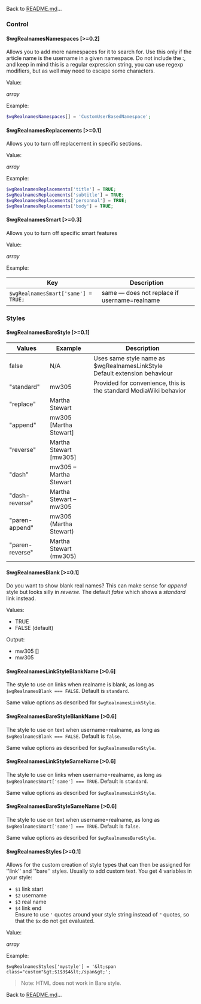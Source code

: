 Back to [README.md](README.md)...

### Control

#### $wgRealnamesNamespaces [>=0.2]
Allows you to add more namespaces for it to search for. Use this only if the article name is the username in a given namespace. Do not include the :, and keep in mind this is a regular expression string, you can use regexp modifiers, but as well may need to escape some characters.

Value:

_array_

Example:

```php
$wgRealnamesNamespaces[] = 'CustomUserBasedNamespace';
```

#### $wgRealnamesReplacements [>=0.1]
Allows you to turn off replacement in specific sections.

Value:

_array_

Example:

```php
$wgRealnamesReplacements['title'] = TRUE;
$wgRealnamesReplacements['subtitle'] = TRUE;
$wgRealnamesReplacements['personnal'] = TRUE;
$wgRealnamesReplacements['body'] = TRUE;
```

#### $wgRealnamesSmart [>=0.3]
Allows you to turn off specific smart features

Value:

_array_

Example:

Key | Description
--- | ---
`$wgRealnamesSmart['same'] = TRUE;` | same &mdash; does not replace if username=realname

### Styles

#### $wgRealnamesBareStyle [>=0.1]
Values | Example | Description
------ | ------- | -----------
false | N/A | Uses same style name as $wgRealnamesLinkStyle<br>Default extension behaviour
"standard" | mw305 | Provided for convenience, this is the standard MediaWiki behavior
"replace" | Martha Stewart
"append" | mw305 \[Martha Stewart\]
"reverse" | Martha Stewart \[mw305\]
"dash" | mw305 &ndash; Martha Stewart
"dash-reverse" | Martha Stewart &ndash; mw305
"paren-append" | mw305 (Martha Stewart)
"paren-reverse" | Martha Stewart (mw305)

#### $wgRealnamesBlank [>=0.1]
Do you want to show blank real names? This can make sense for _append_ style but looks silly in _reverse_. The default _false_ which shows a _standard_ link instead.

Values:
* TRUE
* FALSE (default)

Output:
* mw305 []
* mw305

#### $wgRealnamesLinkStyleBlankName [>0.6]
The style to use on links when realname is blank, as long as `$wgRealnamesBlank === FALSE`. Default is `standard`.

Same value options as described for `$wgRealnamesLinkStyle`.

#### $wgRealnamesBareStyleBlankName [>0.6]
The style to use on text when username=realname, as long as `$wgRealnamesBlank === FALSE`. Default is `false`. 

Same value options as described for `$wgRealnamesBareStyle`.

#### $wgRealnamesLinkStyleSameName [>0.6]
The style to use on links when username=realname, as long as `$wgRealnamesSmart['same'] === TRUE`. Default is `standard`. 

Same value options as described for `$wgRealnamesLinkStyle`.

#### $wgRealnamesBareStyleSameName [>0.6]
The style to use on text when username=realname, as long as `$wgRealnamesSmart['same'] === TRUE`. Default is `false`. 

Same value options as described for `$wgRealnamesBareStyle`.

#### $wgRealnamesStyles [>=0.1]
Allows for the custom creation of style types that can then be assigned for ''link'' and ''bare'' styles. Usually to add custom text. You get 4 variables in your style:<br>
* `$1` link start<br>
* `$2`  username<br>
* `$3`  real name<br>
* `$4`  link end<br>
Ensure to use `'` quotes around your style string instead of `"` quotes, so that the `$x` do not get evaluated.

Value:

_array_

Example:

`$wgRealnamesStyles['mystyle'] = '&lt;span class="custom"&gt;$1$3$4&lt;/span&gt;';`

> Note: HTML does not work in Bare style.

Back to [README.md](README.md)...